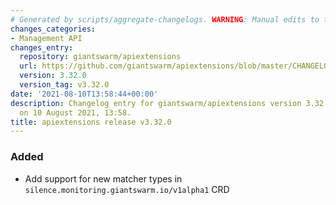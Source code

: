 ```yaml
---
# Generated by scripts/aggregate-changelogs. WARNING: Manual edits to this files will be overwritten.
changes_categories:
- Management API
changes_entry:
  repository: giantswarm/apiextensions
  url: https://github.com/giantswarm/apiextensions/blob/master/CHANGELOG.md#3320---2021-08-10
  version: 3.32.0
  version_tag: v3.32.0
date: '2021-08-10T13:58:44+00:00'
description: Changelog entry for giantswarm/apiextensions version 3.32.0, published
  on 10 August 2021, 13:58.
title: apiextensions release v3.32.0
---
```


### Added
- Add support for new matcher types in `silence.monitoring.giantswarm.io/v1alpha1` CRD

